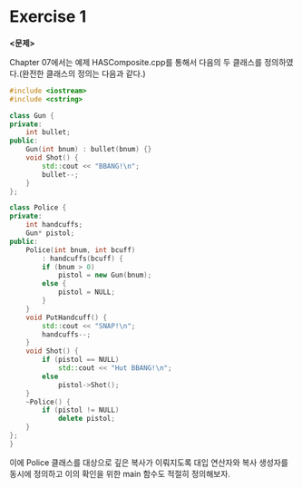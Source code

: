 # Exercise 1

**<문제>**

Chapter 07에서는 예제 HASComposite.cpp를 통해서 다음의 두 클래스를 정의하였다.(완전한 클래스의 정의는 다음과 같다.)


```cpp
#include <iostream>
#include <cstring>

class Gun {
private:
	int bullet;
public:
	Gun(int bnum) : bullet(bnum) {}
	void Shot() {
		std::cout << "BBANG!\n";
		bullet--;
	}
};

class Police {
private:
	int handcuffs;
	Gun* pistol;
public:
	Police(int bnum, int bcuff)
		: handcuffs(bcuff) {
		if (bnum > 0)
			pistol = new Gun(bnum);
		else {
			pistol = NULL;
		}
	}
	void PutHandcuff() {
		std::cout << "SNAP!\n";
		handcuffs--;
	}
	void Shot() {
		if (pistol == NULL)
			std::cout << "Hut BBANG!\n";
		else
			pistol->Shot();
	}
	~Police() {
		if (pistol != NULL)
			delete pistol;
	}
};
}
```


이에 Police 클래스를 대상으로 깊은 복사가 이뤄지도록 대입 연산자와 복사 생성자를 동시에 정의하고 이의 확인을 위한 main 함수도 적절히 정의해보자.
